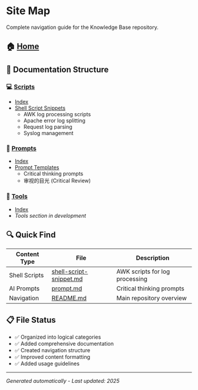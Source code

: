 # Site Map

Complete navigation guide for the Knowledge Base repository.

## 🏠 [Home](README.md)

## 📂 Documentation Structure

### 💻 [Scripts](docs/scripts/)
- [Index](docs/scripts/README.md)
- [Shell Script Snippets](docs/scripts/shell-script-snippet.md)
  - AWK log processing scripts
  - Apache error log splitting
  - Request log parsing
  - Syslog management

### 🤖 [Prompts](docs/prompts/)
- [Index](docs/prompts/README.md)
- [Prompt Templates](docs/prompts/prompt.md)
  - Critical thinking prompts
  - 审视的目光 (Critical Review)

### 🔧 [Tools](docs/tools/)
- [Index](docs/tools/README.md)
- *Tools section in development*

## 🔍 Quick Find

| Content Type | File | Description |
|-------------|------|-------------|
| Shell Scripts | [shell-script-snippet.md](docs/scripts/shell-script-snippet.md) | AWK scripts for log processing |
| AI Prompts | [prompt.md](docs/prompts/prompt.md) | Critical thinking prompts |
| Navigation | [README.md](README.md) | Main repository overview |

## 📋 File Status

- ✅ Organized into logical categories
- ✅ Added comprehensive documentation
- ✅ Created navigation structure
- ✅ Improved content formatting
- ✅ Added usage guidelines

---
*Generated automatically - Last updated: 2025*